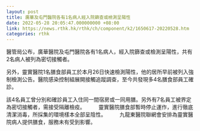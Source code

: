 ```yaml
---
layout: post
title: 廣華及屯門醫院各有1名病人經入院篩查或檢測呈陽性
date: 2022-05-28 20:05:47.000000000 +08:00
link: https://news.rthk.hk/rthk/ch/component/k2/1650617-20220528.htm
categories: rthk
---
```


醫管局公布，廣華醫院及屯門醫院各有1名病人，經入院篩查或檢測呈陽性，共有2名病人被列為密切接觸者。

另外，靈實醫院1名膳食部員工於本月26日快速檢測陽性，他的居所早前被列入強制檢測公告。醫院感染控制組展開接觸追蹤調查，至今共發現多4名膳食部員工確診。

該4名員工曾分別和確診員工入住同一間宿房或一同用膳。另外有7名員工被界定為密切接觸者，需接受隔離檢疫。
　　 
靈實醫院膳食部暫時停止運作，進行徹底清潔消毒，所採集的環境樣本全部呈陰性。
　　 
九龍東醫院聯網會安排為靈實醫院病人提供膳食，服務未有受到影響。
